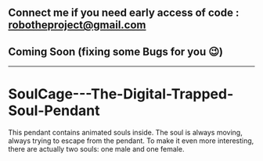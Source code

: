 ## Connect me if you need early access of code : robotheproject@gmail.com

## Coming Soon (fixing some Bugs for you 😉)

---

# SoulCage---The-Digital-Trapped-Soul-Pendant
This pendant contains animated souls inside. The soul is always moving, always trying to escape from the pendant. To make it even more interesting, there are actually two souls: one male and one female.



